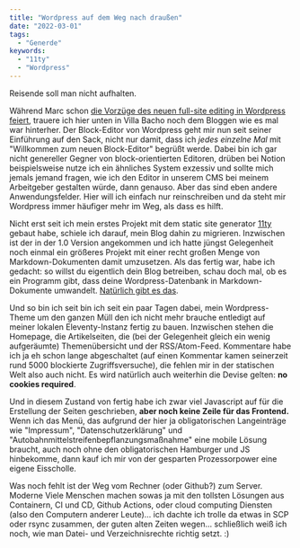 ```yaml
---
title: "Wordpress auf dem Weg nach draußen"
date: "2022-03-01"
tags:
  - "Generde"
keywords:
  - "11ty"
  - "Wordpress"
---
```


Reisende soll man nicht aufhalten.

Während Marc schon [die Vorzüge des neuen full-site editing in Wordpress feiert](https://marc.tv/wordpress-migration-full-site-editing/), trauere ich hier unten in Villa Bacho noch dem Bloggen wie es mal war hinterher. Der Block-Editor von Wordpress geht mir nun seit seiner Einführung auf den Sack, nicht nur damit, dass ich _jedes einzelne Mal_ mit "Willkommen zum neuen Block-Editor" begrüßt werde. Dabei bin ich gar nicht genereller Gegner von block-orientierten Editoren, drüben bei Notion beispielsweise nutze ich ein ähnliches System exzessiv und sollte mich jemals jemand fragen, wie ich den Editor in unserem CMS bei meinem Arbeitgeber gestalten würde, dann genauso. Aber das sind eben andere Anwendungsfelder. Hier will ich einfach nur reinschreiben und da steht mir Wordpress immer häufiger mehr im Weg, als dass es hilft.

Nicht erst seit ich mein erstes Projekt mit dem static site generator [11ty](https://www.11ty.dev/) gebaut habe, schiele ich darauf, mein Blog dahin zu migrieren. Inzwischen ist der in der 1.0 Version angekommen und ich hatte jüngst Gelegenheit noch einmal ein größeres Projekt mit einer recht großen Menge von Markdown-Dokumenten damit umzusetzen. Als das fertig war, habe ich gedacht: so willst du eigentlich dein Blog betreiben, schau doch mal, ob es ein Programm gibt, dass deine Wordpress-Datenbank in Markdown-Dokumente umwandelt. [Natürlich gibt es das](https://www.npmjs.com/package/wordpress-export-to-markdown).

Und so bin ich seit bin ich seit ein paar Tagen dabei, mein Wordpress-Theme um den ganzen Müll den ich nicht mehr brauche entledigt auf meiner lokalen Eleventy-Instanz fertig zu bauen. Inzwischen stehen die Homepage, die Artikelseiten, die (bei der Gelegenheit gleich ein wenig aufgeräumte) Themenübersicht und der RSS/Atom-Feed. Kommentare habe ich ja eh schon lange abgeschaltet (auf einen Kommentar kamen seinerzeit rund 5000 blockierte Zugriffsversuche), die fehlen mir in der statischen Welt also auch nicht. Es wird natürlich auch weiterhin die Devise gelten: **no cookies required**.

Und in diesem Zustand von fertig habe ich zwar viel Javascript auf für die Erstellung der Seiten geschrieben, **aber noch keine Zeile für das Frontend.** Wenn ich das Menü, das aufgrund der hier ja obligatorischen Langeinträge wie "Impressum", "Datenschutzerklärung" und "Autobahnmittelstreifenbepflanzungsmaßnahme" eine mobile Lösung braucht, auch noch ohne den obligatorischen Hamburger und JS hinbekomme, dann kauf ich mir von der gesparten Prozessorpower eine eigene Eisscholle.

Was noch fehlt ist der Weg vom Rechner (oder Github?) zum Server. Moderne Viele Menschen machen sowas ja mit den tollsten Lösungen aus Containern, CI und CD, Github Actions, oder cloud computing Diensten (also den Computern anderer Leute)… ich dachte ich trolle da etwas in SCP oder rsync zusammen, der guten alten Zeiten wegen… schließlich weiß ich noch, wie man Datei- und Verzeichnisrechte richtig setzt. :)
